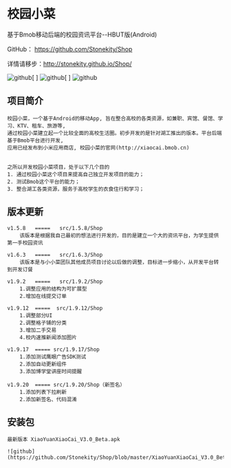 校园小菜
========

基于Bmob移动后端的校园资讯平台--HBUT版(Android)

GitHub： https://github.com/Stonekity/Shop


详情请移步：http://stonekity.github.io/Shop/


![github](https://github.com/Stonekity/Shop/blob/master/screen/show_1.png)[    ]
![github](https://github.com/Stonekity/Shop/blob/master/screen/Show_2.png)[    ]
![github](https://github.com/Stonekity/Shop/blob/master/screen/show_3.png)



项目简介
-------
    
    
    校园小菜，一个基于Android的移动App, 旨在整合高校的各类资源，如兼职、宾馆、餐馆、学习、KTV、租车、旅游等,
    通过校园小菜建立起一个比较全面的高校生活圈。初步开发的是针对湖工推出的版本。平台后端基于Bmob平台进行开发,
    应用已经发布到小米应用商店, 校园小菜的官网(http://xiaocai.bmob.cn)
    
   
    之所以开发校园小菜项目，处于以下几个目的
    1. 通过校园小菜这个项目来提高自己独立开发项目的能力；
    2. 测试Bmob这个平台的能力；
    3. 整合湖工各类资源，服务于高校学生的衣食住行和学习；
    


版本更新
--------
    
    
    
    v1.5.8   =====   src/1.5.8/Shop
        该版本是根据我自己最初的想法进行开发的，目的是建立一个大的资讯平台，为学生提供第一手校园资讯
    
    v1.6.3   =====   src/1.6.3/Shop
        该版本是与小小菜团队其他成员项目讨论以后做的调整，目标进一步缩小，从开发平台转到开发订餐
        
    v1.9.2   =====   src/1.9.2/Shop
        1.调整应用的结构为可扩展型
        2.增加在线提交订单
        
    v1.9.12  =====  src/1.9.12/Shop
        1.调整部分UI
        2.调整格子铺的分类
        3.增加二手交易
        4.校内速推新闻添加图片
        
    v1.9.17  ===== src/1.9.17/Shop
        1.添加测试鹰眼广告SDK测试
        2.添加自动更新组件
        3.添加博学堂讲座时间提醒
        
    v1.9.20  ===== src/1.9.20/Shop（新签名）
        1.添加列表下拉刷新
        2.添加新签名、代码混淆

安装包
-----

    最新版本 XiaoYuanXiaoCai_V3.0_Beta.apk 
    
    ![github](https://github.com/Stonekity/Shop/blob/master/XiaoYuanXiaoCai_V3.0_Beta.apk)

    
         
        
